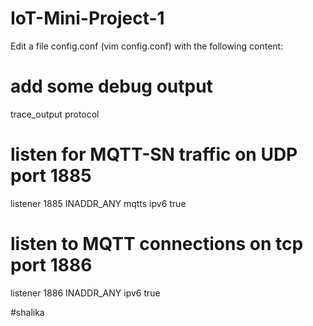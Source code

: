 # IoT-Mini-Project-1

Edit a file config.conf (vim config.conf) with the following content:

# add some debug output
trace_output protocol
   
# listen for MQTT-SN traffic on UDP port 1885
listener 1885 INADDR_ANY mqtts
  ipv6 true
   
# listen to MQTT connections on tcp port 1886
listener 1886 INADDR_ANY
  ipv6 true


#shalika
